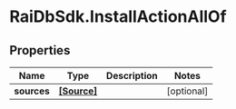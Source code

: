 # RaiDbSdk.InstallActionAllOf

## Properties

Name | Type | Description | Notes
------------ | ------------- | ------------- | -------------
**sources** | [**[Source]**](Source.md) |  | [optional] 


